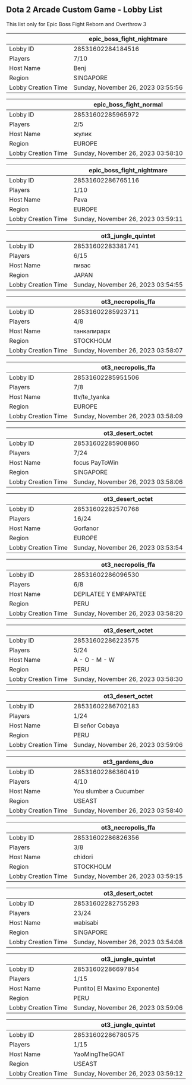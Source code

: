## Dota 2 Arcade Custom Game - Lobby List

This list only for Epic Boss Fight Reborn and Overthrow 3

|  | epic_boss_fight_nightmare |
| ------ | ------ |
| Lobby ID | 28531602284184516 |
| Players | 7/10 |
| Host Name | Benj |
| Region | SINGAPORE |
| Lobby Creation Time | Sunday, November 26, 2023 03:55:56 |


|  | epic_boss_fight_normal |
| ------ | ------ |
| Lobby ID | 28531602285965972 |
| Players | 2/5 |
| Host Name | жулик |
| Region | EUROPE |
| Lobby Creation Time | Sunday, November 26, 2023 03:58:10 |


|  | epic_boss_fight_nightmare |
| ------ | ------ |
| Lobby ID | 28531602286765116 |
| Players | 1/10 |
| Host Name | Pava |
| Region | EUROPE |
| Lobby Creation Time | Sunday, November 26, 2023 03:59:11 |


|  | ot3_jungle_quintet |
| ------ | ------ |
| Lobby ID | 28531602283381741 |
| Players | 6/15 |
| Host Name | пивас |
| Region | JAPAN |
| Lobby Creation Time | Sunday, November 26, 2023 03:54:55 |


|  | ot3_necropolis_ffa |
| ------ | ------ |
| Lobby ID | 28531602285923711 |
| Players | 4/8 |
| Host Name | танкалирарх |
| Region | STOCKHOLM |
| Lobby Creation Time | Sunday, November 26, 2023 03:58:07 |


|  | ot3_necropolis_ffa |
| ------ | ------ |
| Lobby ID | 28531602285951506 |
| Players | 7/8 |
| Host Name | ttv/te_tyanka |
| Region | EUROPE |
| Lobby Creation Time | Sunday, November 26, 2023 03:58:09 |


|  | ot3_desert_octet |
| ------ | ------ |
| Lobby ID | 28531602285908860 |
| Players | 7/24 |
| Host Name | focus PayToWin |
| Region | SINGAPORE |
| Lobby Creation Time | Sunday, November 26, 2023 03:58:06 |


|  | ot3_desert_octet |
| ------ | ------ |
| Lobby ID | 28531602282570768 |
| Players | 16/24 |
| Host Name | Gorfanor |
| Region | EUROPE |
| Lobby Creation Time | Sunday, November 26, 2023 03:53:54 |


|  | ot3_necropolis_ffa |
| ------ | ------ |
| Lobby ID | 28531602286096530 |
| Players | 6/8 |
| Host Name | DEPILATEE Y EMPAPATEE |
| Region | PERU |
| Lobby Creation Time | Sunday, November 26, 2023 03:58:20 |


|  | ot3_desert_octet |
| ------ | ------ |
| Lobby ID | 28531602286223575 |
| Players | 5/24 |
| Host Name | A - O - M - W |
| Region | PERU |
| Lobby Creation Time | Sunday, November 26, 2023 03:58:30 |


|  | ot3_desert_octet |
| ------ | ------ |
| Lobby ID | 28531602286702183 |
| Players | 1/24 |
| Host Name | El señor Cobaya |
| Region | PERU |
| Lobby Creation Time | Sunday, November 26, 2023 03:59:06 |


|  | ot3_gardens_duo |
| ------ | ------ |
| Lobby ID | 28531602286360419 |
| Players | 4/10 |
| Host Name | You slumber a Cucumber |
| Region | USEAST |
| Lobby Creation Time | Sunday, November 26, 2023 03:58:40 |


|  | ot3_necropolis_ffa |
| ------ | ------ |
| Lobby ID | 28531602286826356 |
| Players | 3/8 |
| Host Name | chidori |
| Region | STOCKHOLM |
| Lobby Creation Time | Sunday, November 26, 2023 03:59:15 |


|  | ot3_desert_octet |
| ------ | ------ |
| Lobby ID | 28531602282755293 |
| Players | 23/24 |
| Host Name | wabisabi |
| Region | SINGAPORE |
| Lobby Creation Time | Sunday, November 26, 2023 03:54:08 |


|  | ot3_jungle_quintet |
| ------ | ------ |
| Lobby ID | 28531602286697854 |
| Players | 1/15 |
| Host Name | Puntito( El Maximo Exponente) |
| Region | PERU |
| Lobby Creation Time | Sunday, November 26, 2023 03:59:06 |


|  | ot3_jungle_quintet |
| ------ | ------ |
| Lobby ID | 28531602286780575 |
| Players | 1/15 |
| Host Name | YaoMingTheGOAT |
| Region | USEAST |
| Lobby Creation Time | Sunday, November 26, 2023 03:59:12 |


